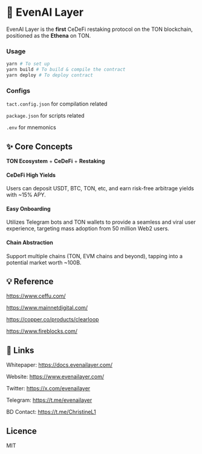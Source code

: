 # 👾 EvenAI Layer

EvenAI Layer is the **first** CeDeFi restaking protocol on the TON blockchain, positioned as the **Ethena** on TON.

### Usage

```bash
yarn # To set up
yarn build # To build & compile the contract
yarn deploy # To deploy contract
```
### Configs
`tact.config.json` for compilation related

`package.json` for scripts related

`.env` for mnemonics

## ✨ Core Concepts

**TON Ecosystem** + **CeDeFi** + **Restaking**

#### CeDeFi High Yields


   Users can deposit USDT, BTC, TON, etc, and earn risk-free arbitrage yields with ~15% APY.

#### Easy Onboarding


   Utilizes Telegram bots and TON wallets to provide a seamless and viral user experience, targeting mass adoption from 50 million Web2 users.

#### Chain Abstraction


   Support multiple chains (TON, EVM chains and beyond), tapping into a potential market worth ~100B.

## 💡 Reference

https://www.ceffu.com/

https://www.mainnetdigital.com/

https://copper.co/products/clearloop

https://www.fireblocks.com/

## 🔗 Links

Whitepaper: https://docs.evenailayer.com/

Website: https://www.evenailayer.com/

Twitter: https://x.com/evenailayer

Telegram: https://t.me/evenailayer

BD Contact: https://t.me/ChristineL1

## Licence

MIT
